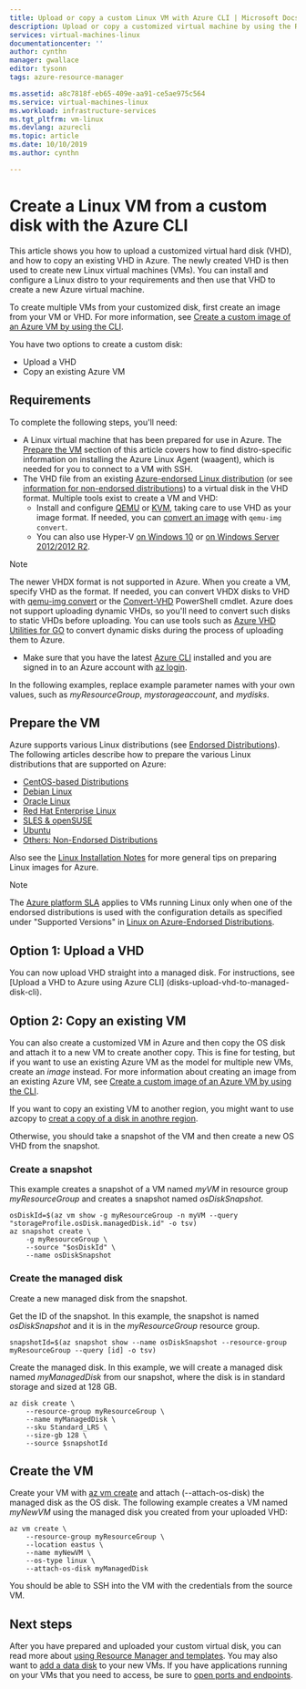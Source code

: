 ```yaml
---
title: Upload or copy a custom Linux VM with Azure CLI | Microsoft Docs
description: Upload or copy a customized virtual machine by using the Resource Manager deployment model and the Azure CLI
services: virtual-machines-linux
documentationcenter: ''
author: cynthn
manager: gwallace
editor: tysonn
tags: azure-resource-manager

ms.assetid: a8c7818f-eb65-409e-aa91-ce5ae975c564
ms.service: virtual-machines-linux
ms.workload: infrastructure-services
ms.tgt_pltfrm: vm-linux
ms.devlang: azurecli
ms.topic: article
ms.date: 10/10/2019
ms.author: cynthn

---
```

# Create a Linux VM from a custom disk with the Azure CLI

<!-- rename to create-vm-specialized -->

This article shows you how to upload a customized virtual hard disk (VHD), and how to copy an existing VHD in Azure. The newly created VHD is then used to create new Linux virtual machines (VMs). You can install and configure a Linux distro to your requirements and then use that VHD to create a new Azure virtual machine.

To create multiple VMs from your customized disk, first create an image from your VM or VHD. For more information, see [Create a custom image of an Azure VM by using the CLI](tutorial-custom-images.md).

You have two options to create a custom disk:
* Upload a VHD
* Copy an existing Azure VM


## Requirements
To complete the following steps, you'll need:

- A Linux virtual machine that has been prepared for use in Azure. The [Prepare the VM](#prepare-the-vm) section of this article covers how to find distro-specific information on installing the Azure Linux Agent (waagent), which is needed for you to connect to a VM with SSH.
- The VHD file from an existing [Azure-endorsed Linux distribution](endorsed-distros.md?toc=%2fazure%2fvirtual-machines%2flinux%2ftoc.json) (or see [information for non-endorsed distributions](create-upload-generic.md?toc=%2fazure%2fvirtual-machines%2flinux%2ftoc.json)) to a virtual disk in the VHD format. Multiple tools exist to create a VM and VHD:
  - Install and configure [QEMU](https://en.wikibooks.org/wiki/QEMU/Installing_QEMU) or [KVM](https://www.linux-kvm.org/page/RunningKVM), taking care to use VHD as your image format. If needed, you can [convert an image](https://en.wikibooks.org/wiki/QEMU/Images#Converting_image_formats) with `qemu-img convert`.
  - You can also use Hyper-V [on Windows 10](https://msdn.microsoft.com/virtualization/hyperv_on_windows/quick_start/walkthrough_install) or [on Windows Server 2012/2012 R2](https://technet.microsoft.com/library/hh846766.aspx).

> [!NOTE]
> The newer VHDX format is not supported in Azure. When you create a VM, specify VHD as the format. If needed, you can convert VHDX disks to VHD with [qemu-img convert](https://en.wikibooks.org/wiki/QEMU/Images#Converting_image_formats) or the [Convert-VHD](https://technet.microsoft.com/library/hh848454.aspx) PowerShell cmdlet. Azure does not support uploading dynamic VHDs, so you'll need to convert such disks to static VHDs before uploading. You can use tools such as [Azure VHD Utilities for GO](https://github.com/Microsoft/azure-vhd-utils-for-go) to convert dynamic disks during the process of uploading them to Azure.
> 
> 


- Make sure that you have the latest [Azure CLI](/cli/azure/install-az-cli2) installed and you are signed in to an Azure account with [az login](/cli/azure/reference-index#az-login).

In the following examples, replace example parameter names with your own values, such as *myResourceGroup*, *mystorageaccount*, and *mydisks*.

<a id="prepimage"> </a>

## Prepare the VM

Azure supports various Linux distributions (see [Endorsed Distributions](endorsed-distros.md?toc=%2fazure%2fvirtual-machines%2flinux%2ftoc.json)). The following articles describe how to prepare the various Linux distributions that are supported on Azure:

* [CentOS-based Distributions](create-upload-centos.md?toc=%2fazure%2fvirtual-machines%2flinux%2ftoc.json)
* [Debian Linux](debian-create-upload-vhd.md?toc=%2fazure%2fvirtual-machines%2flinux%2ftoc.json)
* [Oracle Linux](oracle-create-upload-vhd.md?toc=%2fazure%2fvirtual-machines%2flinux%2ftoc.json)
* [Red Hat Enterprise Linux](redhat-create-upload-vhd.md?toc=%2fazure%2fvirtual-machines%2flinux%2ftoc.json)
* [SLES & openSUSE](suse-create-upload-vhd.md?toc=%2fazure%2fvirtual-machines%2flinux%2ftoc.json)
* [Ubuntu](create-upload-ubuntu.md?toc=%2fazure%2fvirtual-machines%2flinux%2ftoc.json)
* [Others: Non-Endorsed Distributions](create-upload-generic.md?toc=%2fazure%2fvirtual-machines%2flinux%2ftoc.json)

Also see the [Linux Installation Notes](create-upload-generic.md#general-linux-installation-notes) for more general tips on preparing Linux images for Azure.

> [!NOTE]
> The [Azure platform SLA](https://azure.microsoft.com/support/legal/sla/virtual-machines/) applies to VMs running Linux only when one of the endorsed distributions is used with the configuration details as specified under "Supported Versions" in [Linux on Azure-Endorsed Distributions](endorsed-distros.md?toc=%2fazure%2fvirtual-machines%2flinux%2ftoc.json).
> 
> 

## Option 1: Upload a VHD

You can now upload VHD straight into a managed disk. For instructions, see [Upload a VHD to Azure using Azure CLI] (disks-upload-vhd-to-managed-disk-cli).

## Option 2: Copy an existing VM

You can also create a customized VM in Azure and then copy the OS disk and attach it to a new VM to create another copy. This is fine for testing, but if you want to use an existing Azure VM as the model for multiple new VMs, create an *image* instead. For more information about creating an image from an existing Azure VM, see [Create a custom image of an Azure VM by using the CLI](tutorial-custom-images.md).

If you want to copy an existing VM to another region, you might want to use azcopy to [creat a copy of a disk in anothre region](disks-upload-vhd-to-managed-disk-cli.md#copy-a-managed-disk). 

Otherwise, you should take a snapshot of the VM and then create a new OS VHD from the snapshot.

### Create a snapshot

This example creates a snapshot of a VM named *myVM* in resource group *myResourceGroup* and creates a snapshot named *osDiskSnapshot*.

```azure-cli
osDiskId=$(az vm show -g myResourceGroup -n myVM --query "storageProfile.osDisk.managedDisk.id" -o tsv)
az snapshot create \
    -g myResourceGroup \
	--source "$osDiskId" \
	--name osDiskSnapshot
```
###  Create the managed disk

Create a new managed disk from the snapshot.

Get the ID of the snapshot. In this example, the snapshot is named *osDiskSnapshot* and it is in the *myResourceGroup* resource group.

```azure-cli
snapshotId=$(az snapshot show --name osDiskSnapshot --resource-group myResourceGroup --query [id] -o tsv)
```

Create the managed disk. In this example, we will create a managed disk named *myManagedDisk* from our snapshot, where the disk is in standard storage and sized at 128 GB.

```azure-cli
az disk create \
    --resource-group myResourceGroup \
	--name myManagedDisk \
	--sku Standard_LRS \
	--size-gb 128 \
	--source $snapshotId
```

## Create the VM

Create your VM with [az vm create](/cli/azure/vm#az-vm-create) and attach (--attach-os-disk) the managed disk as the OS disk. The following example creates a VM named *myNewVM* using the managed disk you created from your uploaded VHD:

```azurecli
az vm create \
    --resource-group myResourceGroup \
    --location eastus \
    --name myNewVM \
	--os-type linux \
    --attach-os-disk myManagedDisk
```

You should be able to SSH into the VM with the credentials from the source VM. 

## Next steps
After you have prepared and uploaded your custom virtual disk, you can read more about [using Resource Manager and templates](../../azure-resource-manager/resource-group-overview.md). You may also want to [add a data disk](add-disk.md?toc=%2fazure%2fvirtual-machines%2flinux%2ftoc.json) to your new VMs. If you have applications running on your VMs that you need to access, be sure to [open ports and endpoints](nsg-quickstart.md?toc=%2fazure%2fvirtual-machines%2flinux%2ftoc.json).
